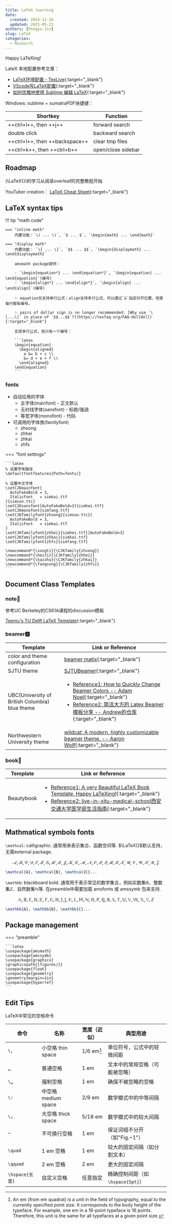 ```yaml
---
title: LaTeX learning
date: 
  created: 2024-12-26
  updated: 2025-05-22
authors: [Pengyu-Jin]
slug: LaTeX
categories:
  - Research
---
```


Happy LaTeXing!

<!-- more -->

LateX 本地配置参考文章：

- [LaTeX环境配置 - TexLive](https://blog.csdn.net/BO_S__/article/details/136129229){:target="_blank"}
- [VScode写LaTeX配置](https://zhuanlan.zhihu.com/p/166523064){:target="_blank"}
- [如何优雅地使用 Sublime 编辑 LaTeX](https://zhuanlan.zhihu.com/p/635088283){:target="_blank"}


Windows: sublime + sumatraPDF快捷键：

| Shortkey | Function |
| --- | --- |
| ++ctrl+l++, then ++j++ | forward search |
| double click | backward search |
| ++ctrl+l++, then ++backspace++ | clear tmp files |
| ++ctrl+k++, then ++ctrl+b++ | open/close sidebar |


## Roadmap
\(\LaTeX{}\)的学习从阅读overleaf的完整教程开始

YouTuber creation： [LaTeX Cheat Sheet](https://www.newthinktank.com/2019/01/latex-tutorial/){:target="_blank"} 
 

 
## LaTeX syntax tips 

!!! tip "math code"

    === "inline math"
        内置功能：`\( ... \)`, `$ ... $`, `\begin{math} ... \end{math}`
    
    === "display math"
        内置功能： `\[ ... \]`, `$$ ... $$`, `\begin{displaymath} ... \end{displaymath}`

        amsmath package提供：

        - `\begin{equation*} ... \end{equation*}`, `\begin{equation} ... \end{equation}`(编号)
        - `\begin{align*} ... \end{align*}`, `\begin{align} ... \end{align}`(编号)

        ✨ equation仅支持单行公式；align支持多行公式，可以通过`&`指定对齐位置，但是每行都有编号。

        ✨ pairs of dollar sign is no longer recommended: [Why use `\[...\]` in place of `$$...$$`?](https://texfaq.org/FAQ-dolldoll){:target="_blank"}

        实现多行公式，但只有一个编号：
        
        ```latex
        \begin{equation}
          \begin{aligned}
            a &= b + c \\
            &= d + e + f \\
          \end{aligned}
        \end{equation}
        ```

### fonts

- 自动应用的字体
    - 主字体(mainfont) - 正文默认
    - 无衬线字体(sansfont) - 标题/强调
    - 等宽字体(monofont) - 代码
- 可调用的字体族(familyfont)
    - zhsong
    - zhhei
    - zhkai
    - zhfs

=== "font settings"

    ```latex
    % 设置字体路径
    \defaultfontfeatures{Path=fonts/}

    % 设置中文字体
    \setCJKmainfont[
      AutoFakeBold = 3,
      ItalicFont   = simkai.ttf
    ]{simsun.ttc}
    \setCJKsansfont[AutoFakeBold=3]{simhei.ttf}
    \setCJKmonofont{simfang.ttf}
    \setCJKfamilyfont{zhsong}{simsun.ttc}[
      AutoFakeBold = 3,
      ItalicFont   = simkai.ttf
    ]
    \setCJKfamilyfont{zhhei}{simhei.ttf}[AutoFakeBold=3]
    \setCJKfamilyfont{zhkai}{simkai.ttf}
    \setCJKfamilyfont{zhfs}{simfang.ttf}

    \newcommand*{\songti}{\CJKfamily{zhsong}}
    \newcommand*{\heiti}{\CJKfamily{zhhei}}
    \newcommand*{\kaishu}{\CJKfamily{zhkai}}
    \newcommand*{\fangsong}{\CJKfamily{zhfs}}
    ```






## Document Class Templates

### note📒
参考UC Berkeley的CS61A课程的discussion模板

[Teemu's TU Delft LaTeX Template](https://github.com/temeweckis/tu-delft-latex-template){:target="_blank"}

### beamer🅱️

| Template | Link or Reference |
| ---- | --- |
| color and theme configuration | [beamer matix](https://mpetroff.net/files/beamer-theme-matrix/){:target="_blank"}|
| SJTU theme | [SJTUBeamer](https://github.com/sjtug/SJTUBeamer){:target="_blank"}|
| UBC(University of British Columbia) blue theme | <ul><li>[Reference1: How to Quickly Change Beamer Colors -- Adam Noel](https://ramblingacademic.com/2015/12/08/how-to-quickly-overhaul-beamer-colors/#more-2470){:target="_blank"}</li><li>[Reference2: 简洁大方的 Latex Beamer 模板分享 -- Andrew的仓库](https://mp.weixin.qq.com/s/mOrMdd_mV6sKzgiVpLJoHg){:target="_blank"}</li></ul> |
| Northwestern University theme| [wildcat: A modern, highly customizable beamer theme. -- Aaron Wolf](https://github.com/aarondwolf/wildcat){:target="_blank"}|

### book📘
| Template | Link or Reference  |
| --- | --- |
| Beautybook | <ul><li>[Reference1: A very Beautiful LaTeX Book Template, Happy LaTeXing!](https://github.com/BeautyLaTeX/Beautybook){:target="_blank"}</li><li>[Reference2: live-in-xjtu-medical-school西安交通大学医学部生活指南](https://github.com/echore/live-in-xjtu-medical-school?tab=readme-ov-file){:target="_blank"}</li></ul> |




## Mathmatical symbols fonts

`\mathcal`: calligraphic. 通常用来表示集合、函数空间等. $\LaTeX{}$默认支持，无需external package.



$$
\mathcal{A}, \mathcal{B}, \mathcal{C}, \mathcal{D}, \mathcal{E}, \mathcal{F}, \mathcal{G}, \mathcal{H}, \mathcal{I}, \mathcal{J}, \mathcal{K}, \mathcal{L}, \mathcal{M}, \mathcal{N}, \mathcal{O}, \mathcal{P}, \mathcal{Q}, \mathcal{R}, \mathcal{S}, \mathcal{T}, \mathcal{U}, \mathcal{V}, \mathcal{W}, \mathcal{X}, \mathcal{Y}, \mathcal{Z}
$$

```latex
\mathcal{A}, \mathcal{B}, \mathcal{C}...
```

`\mathbb`: blackboard bold. 通常用于表示常见的数学集合，例如实数集$\mathbb{R}$、整数集$\mathbb{Z}$、自然数集$\mathbb{N}$等. 在preamble中需要加载 amsfonts 或 amssymb 包来支持.

$$
\mathbb{A}, \mathbb{B}, \mathbb{C}, \mathbb{D}, \mathbb{E}, \mathbb{F}, \mathbb{G}, \mathbb{H}, \mathbb{I}, \mathbb{J}, \mathbb{K}, \mathbb{L}, \mathbb{M}, \mathbb{N}, \mathbb{O}, \mathbb{P}, \mathbb{Q}, \mathbb{R}, \mathbb{S}, \mathbb{T}, \mathbb{U}, \mathbb{V}, \mathbb{W}, \mathbb{X}, \mathbb{Y}, \mathbb{Z}
$$

```latex
\mathbb{A}, \mathbb{B}, \mathbb{C}...
```



## Package management

=== "preamble"

    ```latex
    \usepackage{amsmath}
    \usepackage{amssymb}
    \usepackage{graphicx}
    \graphicspath{{figures/}}
    \usepackage{float}
    \usepackage{geometry}
    \geometry{margin=1in}
    \usepackage{hyperref}
    ```



## Edit Tips

LaTeX中常见的空格命令

| 命令 | 名称 | 宽度（近似） | 典型用途 |
|---|---|---|---|
| `\,` | 小空格 thin space   | 1/6 em[^1]| 单位符号，公式中的轻微间距 |
| `␣`  | 普通空格            | 1 em  | 文本中的常规空格（可能被忽略）|
| `\␣` | 强制空格            | 1 em  | 确保不被忽略的空格 |
| `\:` | 中空格 medium space | 2/9 em| 数学模式中的中等间隔 |
| `\;` | 大空格 thick space  | 5/18 em| 数学模式中的较大间隔 |
| `~`  | 不可换行空格         | 1 em  |  保证词组不分开（如"Fig.~1"）|
| `\quad`| 1 em 空格          | 1 em  | 较大的固定间隔（如分割文本）|
| `\qquad`      | 2 em 空格          | 2 em          | 更大的固定间隔               |
| `\hspace{长度}`| 自定义空格         | 任意指定      | 精确控制间距（如`\hspace{5pt}`）|

[^1]: An em (from em quadrat) is a unit in the field of typography, equal to the currently specified point size. It corresponds to the body height of the typeface. For example, one em in a 16-point typeface is 16 points. Therefore, this unit is the same for all typefaces at a given point size.